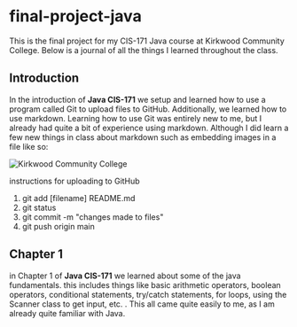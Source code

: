 # final-project-java

This is the final project for my CIS-171 Java course at Kirkwood Community College. Below is a journal of all the things I learned throughout the class.

## Introduction

In the introduction of **Java CIS-171** we setup and learned how to use a program called Git to upload files to GitHub. Additionally, we learned how to use markdown. Learning how to use Git was entirely new to me, but I already had quite a bit of experience using markdown. Although I did learn a few new things in class about markdown such as embedding images in a file like so:

![Kirkwood Community College](https://www.kirkwood.edu/images/cehomepage/ceheader_kirkwood.png)


instructions for uploading to GitHub

1. git add [filename] README.md
1. git status
1. git commit -m "changes made to files"
1. git push origin main


## Chapter 1

in Chapter 1 of **Java CIS-171** we learned about some of the java fundamentals. this includes things like basic arithmetic operators, boolean operators, conditional statements, try/catch statements, for loops, using the Scanner class to get input, etc. . This all came quite easily to me, as I am already quite familiar with Java. 